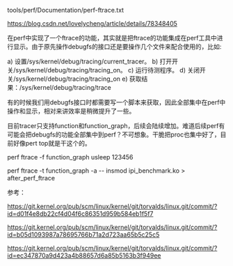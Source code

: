 
tools/perf/Documentation/perf-ftrace.txt

https://blog.csdn.net/lovelycheng/article/details/78348405

在perf中实现了一个ftrace的功能，其实就是把ftrace的功能集成在perf工具中进行显示。由于原先操作debugfs的接口还是要操作几个文件来配合使用的，比如:

a) 设置/sys/kernel/debug/tracing/current_tracer。
b) 打开开关/sys/kernel/debug/tracing/tracing_on。
c) 运行待测程序。
d) 关闭开关/sys/kernel/debug/tracing/tracing_on
e) 获取结果：/sys/kernel/debug/tracing/trace

有的时候我们用debugfs接口时都需要写一个脚本来获取，因此全部集中在perf中操作和显示，相对来讲效率是稍微提升了一些。

目前tracer只支持function和function_graph，后续会陆续增加。难道后续perf有可能会把debugfs的功能全部集中到perf？不可想象。干脆把proc也集中好了，目前好像pert top就是干这个的。

perf ftrace -f function_graph usleep 123456

perf ftrace -t function_graph -a -- insmod ipi_benchmark.ko > after_perf_ftrace


参考：

https://git.kernel.org/pub/scm/linux/kernel/git/torvalds/linux.git/commit/?id=d01f4e8db22cf4d04f6c86351d959b584eb1f5f7

https://git.kernel.org/pub/scm/linux/kernel/git/torvalds/linux.git/commit/?id=b05d1093987a78695766b71a2d723aa65b5c25c5

https://git.kernel.org/pub/scm/linux/kernel/git/torvalds/linux.git/commit/?id=ec347870a9d423a4b88657d6a85b5163b3f949ee
